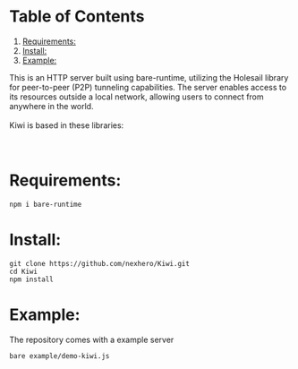 
# Table of Contents

1.  [Requirements:](#orgff74ade)
2.  [Install:](#org13c0697)
3.  [Example:](#org81e8e7c)

<p class="verse">
This is an HTTP server built using bare-runtime, utilizing the Holesail library for peer-to-peer (P2P) tunneling capabilities. The server enables access to its resources outside a local network, allowing users to connect from anywhere in the world.<br />
<br />
Kiwi is based in these libraries:<br />
<https://holesail.io/><br />
<https://github.com/delvedor/find-my-way><br />
</p>


<a id="orgff74ade"></a>

# Requirements:

    npm i bare-runtime


<a id="org13c0697"></a>

# Install:

    git clone https://github.com/nexhero/Kiwi.git
    cd Kiwi
    npm install


<a id="org81e8e7c"></a>

# Example:

The repository comes with a example server

    bare example/demo-kiwi.js

